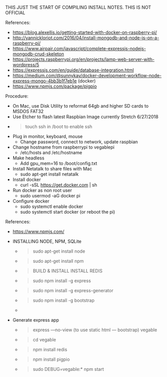 THIS JUST THE START OF COMPILING INSTALL NOTES. THIS IS NOT OFFICIAL

References:
* https://blog.alexellis.io/getting-started-with-docker-on-raspberry-pi/
* http://yannickloriot.com/2016/04/install-mongodb-and-node-js-on-a-raspberry-pi/
* https://www.airpair.com/javascript/complete-expressjs-nodejs-mongodb-crud-skeleton
* https://projects.raspberrypi.org/en/projects/lamp-web-server-with-wordpress/5
* https://expressjs.com/en/guide/database-integration.html
* https://medium.com/@sunnykay/docker-development-workflow-node-express-mongo-4bb3b1f7eb1e (docker)
* https://www.npmjs.com/package/pigpio

Procedure:
* On Mac, use Disk Utility to reformat 64gb and higher SD cards to MSDOS FAT32
* Use Etcher to flash latest Raspbian Image currently Stretch 6/27/2018
* > touch ssh in /boot to enable ssh
* Plug in monitor, keyboard, mouse
    * Change password, connect to network, update raspbian
* Change hostname from raspberrypi to vegablepi
    * /etc/hosts and /etc/hostname
* Make headless
    * Add gpu_mem=16 to /boot/config.txt
* Install Netatalk to share files with Mac
    * sudo apt-get install netatalk
* Install docker
    * curl -sSL https://get.docker.com | sh
* Run docker as non root user
    * sudo usermod -aG docker pi
* Configure docker
    * sudo systemctl enable docker
    * sudo systemctl start docker (or reboot the pi)

References:
* https://www.npmjs.com/

* INSTALLING NODE, NPM, SQLite
    * > sudo apt-get install node
    * > sudo apt-get install npm
    * > BUILD & INSTALL INSTALL REDIS

    * > sudo npm install -g express
    * > sudo npm install -g express-generator
    * > sudo npm install -g bootstrap
    *
* Generate express app
    * > express —no-view (to use static html — bootstrap) vegable
    * > cd vegable
    * > npm install redis
    * > npm install pigpio
    * > sudo DEBUG=vegable:* npm start

